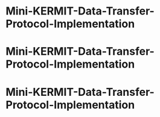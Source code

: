# Mini-KERMIT-Data-Transfer-Protocol-Implementation
# Mini-KERMIT-Data-Transfer-Protocol-Implementation
# Mini-KERMIT-Data-Transfer-Protocol-Implementation
